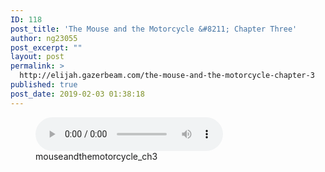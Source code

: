 ```yaml
---
ID: 118
post_title: 'The Mouse and the Motorcycle &#8211; Chapter Three'
author: ng23055
post_excerpt: ""
layout: post
permalink: >
  http://elijah.gazerbeam.com/the-mouse-and-the-motorcycle-chapter-3
published: true
post_date: 2019-02-03 01:38:18
---
```

<!-- wp:podcasting/podcast {"id":119} -->
<figure class="wp-block-podcasting-podcast podcast-119"><audio controls src="http://elijah.gazerbeam.com/wp-content/uploads/2019/02/mouseandthemotorcycle_ch3.mp3"></audio><figcaption>mouseandthemotorcycle_ch3</figcaption></figure>
<!-- /wp:podcasting/podcast -->